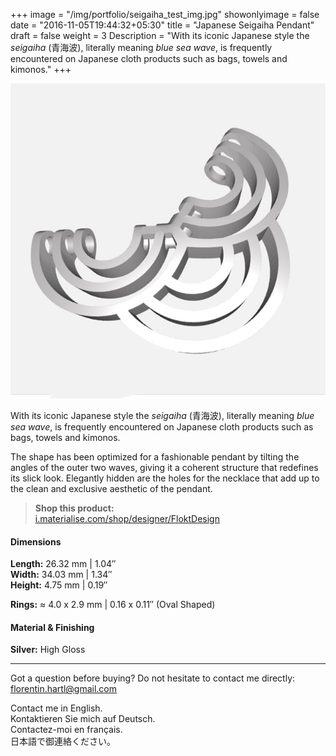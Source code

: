 +++
image = "/img/portfolio/seigaiha_test_img.jpg"
showonlyimage = false
date = "2016-11-05T19:44:32+05:30"
title = "Japanese Seigaiha Pendant"
draft = false
weight = 3
Description = "With its iconic Japanese style the *seigaiha* (青海波), literally meaning *blue sea wave*, is frequently encountered on Japanese cloth products such as bags, towels and kimonos."
+++

![Japanese Seigaiha Pendant](/img/portfolio/seigaiha_test_img.jpg)

With its iconic Japanese style the *seigaiha* (青海波), literally meaning *blue sea wave*, is frequently encountered on Japanese cloth products such as bags, towels and kimonos.
<!--more-->

The shape has been optimized for a fashionable pendant by tilting the angles of the outer two waves, giving it a coherent structure that redefines its slick look. Elegantly hidden are the holes for the necklace that add up to the clean and exclusive aesthetic of the pendant.

> **Shop this product:**  
[i.materialise.com/shop/designer/FloktDesign](https://i.materialise.com/de/shop/designer/FloktDesign)

#### Dimensions

**Length:** 26.32 mm | 1.04″  
**Width:** 34.03 mm | 1.34″  
**Height:** 4.75 mm | 0.19″

**Rings:** ≈ 4.0 x 2.9 mm | 0.16 x 0.11″ (Oval Shaped)

#### Material & Finishing

**Silver:** High Gloss  

---

Got a question before buying? Do not hesitate to contact me directly:
florentin.hartl@gmail.com

Contact me in English.  
Kontaktieren Sie mich auf Deutsch.  
Contactez-moi en français.  
日本語で御連絡ください。
